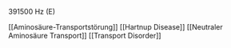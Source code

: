 391500 Hz (E)

[[Aminosäure-Transportstörung]]
[[Hartnup Disease]]
[[Neutraler Aminosäure Transport]]
[[Transport Disorder]]